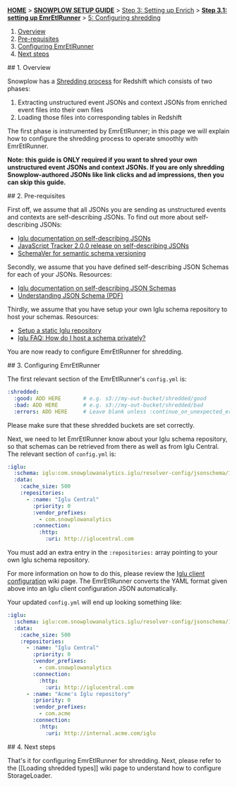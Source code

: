 [**HOME**](Home) > [**SNOWPLOW SETUP GUIDE**](Setting-up-Snowplow) > [Step 3: Setting up Enrich](Setting-up-enrich) > [**Step 3.1: setting up EmrEtlRunner**](Setting-up-EmrEtlRunner) > [5: Configuring shredding](5-Configuring-shredding)

1. [Overview](#overview)
2. [Pre-requisites](#pre-reqs)
3. [Configuring EmrEtlRunner](#configure)
4. [Next steps](#next-steps)

<a name="overview"/>
## 1. Overview

Snowplow has a [Shredding process](Shredding) for Redshift which consists of two phases:

1. Extracting unstructured event JSONs and context JSONs from enriched event files into their own files
2. Loading those files into corresponding tables in Redshift

The first phase is instrumented by EmrEtlRunner; in this page we will explain how to configure the shredding process to operate smoothly with EmrEtlRunner.

**Note: this guide is ONLY required if you want to shred your own unstructured event JSONs and context JSONs. If you are only shredding Snowplow-authored JSONs like link clicks and ad impressions, then you can skip this guide.**

<a name="pre-reqs"/>
## 2. Pre-requisites

First off, we assume that all JSONs you are sending as unstructured events and contexts are self-describing JSONs. To find out more about self-describing JSONs:

* [Iglu documentation on self-describing JSONs](https://github.com/snowplow/iglu/wiki/Self-describing-JSONs)
* [JavaScript Tracker 2.0.0 release on self-describing JSONs](http://snowplowanalytics.com/blog/2014/07/03/snowplow-javascript-tracker-2.0.0-released/#schemas)
* [SchemaVer for semantic schema versioning](https://github.com/snowplow/iglu/wiki/SchemaVer)

Secondly, we assume that you have defined self-describing JSON Schemas for each of your JSONs. Resources:

* [Iglu documentation on self-describing JSON Schemas](https://github.com/snowplow/iglu/wiki/Self-describing-JSON-Schemas)
* [Understanding JSON Schema (PDF)](http://spacetelescope.github.io/understanding-json-schema/UnderstandingJSONSchema.pdf)

Thirdly, we assume that you have setup your own Iglu schema repository to host your schemas. Resources:

* [Setup a static Iglu repository](https://github.com/snowplow/iglu/wiki/Static-repo-setup)
* [Iglu FAQ: How do I host a schema privately?](https://github.com/snowplow/iglu/wiki/Developer-FAQ#how-do-i-host-a-schema-privately)

You are now ready to configure EmrEtlRunner for shredding.

<a name="configure"/>
## 3. Configuring EmrEtlRunner

The first relevant section of the EmrEtlRunner's `config.yml` is:

```yaml
:shredded:
  :good: ADD HERE       # e.g. s3://my-out-bucket/shredded/good
  :bad: ADD HERE        # e.g. s3://my-out-bucket/shredded/bad
  :errors: ADD HERE     # Leave blank unless :continue_on_unexpected_error: set to true below
```

Please make sure that these shredded buckets are set correctly. 

Next, we need to let EmrEtlRunner know about your Iglu schema repository, so that schemas can be retrieved from there as well as from Iglu Central. The relevant section of `config.yml` is:

```yaml
:iglu:
  :schema: iglu:com.snowplowanalytics.iglu/resolver-config/jsonschema/1-0-0
  :data:
    :cache_size: 500
    :repositories:
      - :name: "Iglu Central"
        :priority: 0
        :vendor_prefixes:
          - com.snowplowanalytics
        :connection:
          :http:
            :uri: http://iglucentral.com
```

You must add an extra entry in the `:repositories:` array pointing to your own Iglu schema repository.

For more information on how to do this, please review the [Iglu client configuration](https://github.com/snowplow/iglu/wiki/Iglu-client-configuration) wiki page. The EmrEtlRunner converts the YAML format given above into an Iglu client configuration JSON automatically.

Your updated `config.yml` will end up looking something like:

```yaml
:iglu:
  :schema: iglu:com.snowplowanalytics.iglu/resolver-config/jsonschema/1-0-0
  :data:
    :cache_size: 500
    :repositories:
      - :name: "Iglu Central"
        :priority: 0
        :vendor_prefixes:
          - com.snowplowanalytics
        :connection:
          :http:
            :uri: http://iglucentral.com
      - :name: "Acme's Iglu repository"
        :priority: 0
        :vendor_prefixes:
          - com.acme
        :connection:
          :http:
            :uri: http://internal.acme.com/iglu
```

<a name="next-steps"/>
## 4. Next steps

That's it for configuring EmrEtlRunner for shredding. Next, please refer to the [[Loading shredded types]] wiki page to understand how to configure StorageLoader.
